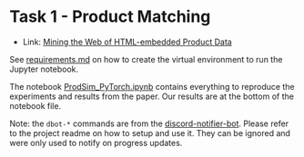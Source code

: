 Task 1 - Product Matching
=========================

- Link: [Mining the Web of HTML-embedded Product Data](https://ir-ischool-uos.github.io/mwpd/index.html)

See [requirements.md](requirements.md) on how to create the virtual environment to run the Jupyter notebook.

The notebook [ProdSim_PyTorch.ipynb](ProdSim_PyTorch.ipynb) contains everything to reproduce the experiments and results from the paper. Our results are at the bottom of the notebook file.

Note: the `dbot-*` commands are from the [discord-notifier-bot](https://github.com/Querela/discord-notifier-bot). Please refer to the project readme on how to setup and use it. They can be ignored and were only used to notify on progress updates.
